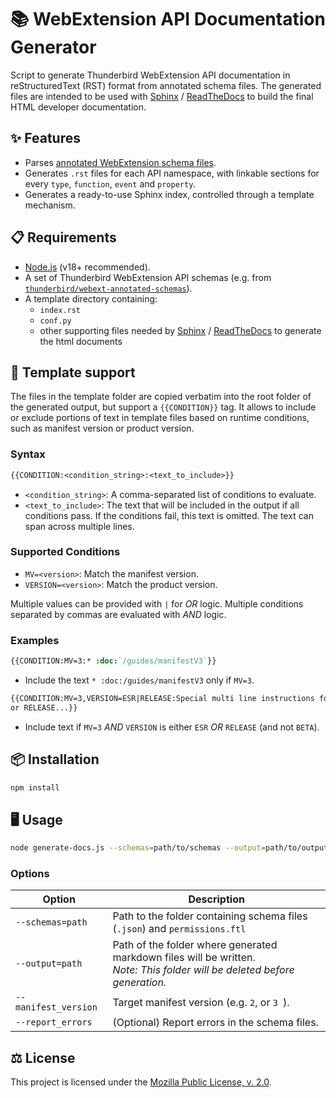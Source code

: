 # 📚 WebExtension API Documentation Generator

Script to generate Thunderbird WebExtension API documentation in reStructuredText (RST) format from annotated schema files. The generated files are intended to be used with [Sphinx](https://www.sphinx-doc.org/) / [ReadTheDocs](https://about.readthedocs.com/) to build the final HTML developer documentation.

## ✨ Features

- Parses [annotated WebExtension schema files](https://github.com/thunderbird/webext-annotated-schemas).
- Generates `.rst` files for each API namespace, with linkable sections for every `type`, `function`, `event` and `property`.
- Generates a ready-to-use Sphinx index, controlled through a template mechanism.

## 📋 Requirements

- [Node.js](https://nodejs.org/) (v18+ recommended).
- A set of Thunderbird WebExtension API schemas (e.g. from [`thunderbird/webext-annotated-schemas`](https://github.com/thunderbird/webext-annotated-schemas)).
- A template directory containing:
  - `index.rst`
  - `conf.py`
  - other supporting files needed by [Sphinx](https://www.sphinx-doc.org/) / [ReadTheDocs](https://about.readthedocs.com/) to generate the html documents

## 📝 Template support

The files in the template folder are copied verbatim into the root folder of the generated output, but support a `{{CONDITION}}` tag. It allows to include or exclude portions of text in template files based on runtime conditions, such as manifest version or product version.

### Syntax

```rst
{{CONDITION:<condition_string>:<text_to_include>}}
```

- `<condition_string>`: A comma-separated list of conditions to evaluate.
- `<text_to_include>`: The text that will be included in the output if all conditions pass. If the conditions fail, this text is omitted. The text can span across multiple lines.

### Supported Conditions

- `MV=<version>`: Match the manifest version.  
- `VERSION=<version>`: Match the product version.  

Multiple values can be provided with `|` for *OR* logic. Multiple conditions separated by commas are evaluated with *AND* logic.

### Examples

```rst
{{CONDITION:MV=3:* :doc:`/guides/manifestV3`}}
```
- Include the text `* :doc:/guides/manifestV3` only if `MV=3`.  

```rst
{{CONDITION:MV=3,VERSION=ESR|RELEASE:Special multi line instructions for ESR
or RELEASE...}}
```
- Include text if `MV=3` *AND* `VERSION` is either `ESR` *OR* `RELEASE` (and not `BETA`).

## 📦 Installation

```bash
npm install
```

## 🖥️ Usage

```bash
node generate-docs.js --schemas=path/to/schemas --output=path/to/output --manifest_version=3 [--report_errors]
```

### Options

| Option                 | Description                                                                |
|------------------------|----------------------------------------------------------------------------|
| `--schemas=path`       | Path to the folder containing schema files (`.json`) and `permissions.ftl` | 
| `--output=path`        | Path of the folder where generated markdown files will be written.<br> *Note: This folder will be deleted before generation.* |
| `--manifest_version`   | Target manifest version (e.g. `2`, or `3 `).                               | 
| `--report_errors`      | (Optional) Report errors in the schema files.                              |

## ⚖️ License

This project is licensed under the [Mozilla Public License, v. 2.0](https://mozilla.org/MP/2.0/).
